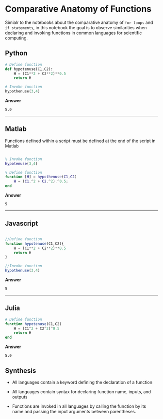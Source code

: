 # Comparative Anatomy of Functions

Simialr to the notebooks about the comparative anatomy of `for loops` and `if statements`, in this notebook the goal is to observe similarities when declaring and invoking functions in common languages for scientific computing.

## Python

```python
# Define function
def hypotenuse(C1,C2):
    H = (C1**2 + C2**2)**0.5
    return H

# Invoke function
hypothenuse(3,4)
```

**Answer**
```
5.0
```

---

## Matlab

Functions defined within a script must be defined at the end of the script in Matlab

```matlab

% Invoke function
hypotenuse(3,4)

% Define function
function [H] = hypothenuse(C1,C2)
    H = (C1.^2 + C2.^2).^0.5;
end
```

**Answer**
```
5
```

---

## Javascript

```javascript

//Define function
function hypotenuse(C1,C2){
    H = (C1**2 + C2**2)**0.5
    return H
}

//Invoke function
hypothenuse(3,4)
```

**Answer**
```
5
```

---

## Julia

```julia
# Define function
function hypotenuse(C1,C2)
    H = (C1^2 + C2^2)^0.5
    return H
end
```

**Answer**
```
5.0
```

## Synthesis

- All languages contain a keyword defining the declaration of a function

- All languages contain syntax for declaring function name, inputs, and outputs

- Functions are invoked in all languages by calling the function by its name and passing the input arguments between parentheses.


